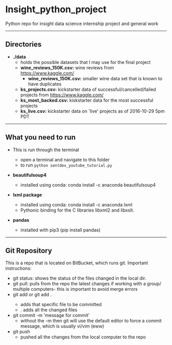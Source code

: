 # Insight_python_project
Python repo for insight data science internship project and general work


---
## Directories
- **./data**
  - holds the possible datasets that I may use for the final project
  - **wine_reviews_150K.csv:** wine reviews from https://www.kaggle.com/
    - **wine_reviews_150K.csv:** smaller wine data set that is known to have duplicates
  - **ks_projects.csv:** kickstarter data of successful/cancelled/failed projects from https://www.kaggle.com/
  - **ks_most_backed.csv:** kiskstarter data for the most successful projects
  - **ks_live.csv:** kickstarter data on 'live' projects as of 2016-10-29 5pm PDT

---
## What you need to run

- This is run through the terminal
    - open a terminal and navigate to this folder
    -  to run `python sentdex_youtube_tutorial.py`

- **beautifulsoup4**
	- installed using conda: conda install -c anaconda beautifulsoup4

- **lxml package**
	- installed using conda: conda install -c anaconda lxml
	- Pythonic binding for the C libraries libxml2 and libxslt.

- **pandas**
    - installed with pip3 (pip install pandas)


---

## Git Repository

This is a repo that is located on BitBucket, which runs git.
Important instructions:

- git status: shows the status of the files changed in the local dir.
- git pull: pulls from the repo the latest changes if working with a
    group/ multiple computers- this is important to avoid merge errors
- git add <filename> or git add .
    - <filename> adds that specific file to be committed
    - . adds all the changed files
- git commit -m 'message for commit'
    - without the -m then git will use the default editor to force a
    commit message, which is usually vi/vim (eww)
- git push
    - pushed all the changes from the local computer to the repo
